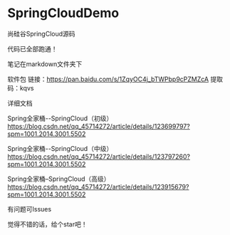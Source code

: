 # SpringCloudDemo
尚硅谷SpringCloud源码

代码已全部跑通！

笔记在markdown文件夹下

软件包
链接：https://pan.baidu.com/s/1ZqyOC4j_bTWPbp9cPZMZcA 
提取码：kqvs

详细文档

Spring全家桶--SpringCloud（初级）
https://blog.csdn.net/qq_45714272/article/details/123699797?spm=1001.2014.3001.5502


Spring全家桶--SpringCloud（中级）
https://blog.csdn.net/qq_45714272/article/details/123797260?spm=1001.2014.3001.5502


Spring全家桶–SpringCloud（高级）
https://blog.csdn.net/qq_45714272/article/details/123915679?spm=1001.2014.3001.5502

有问题可Issues

觉得不错的话，给个star吧！
